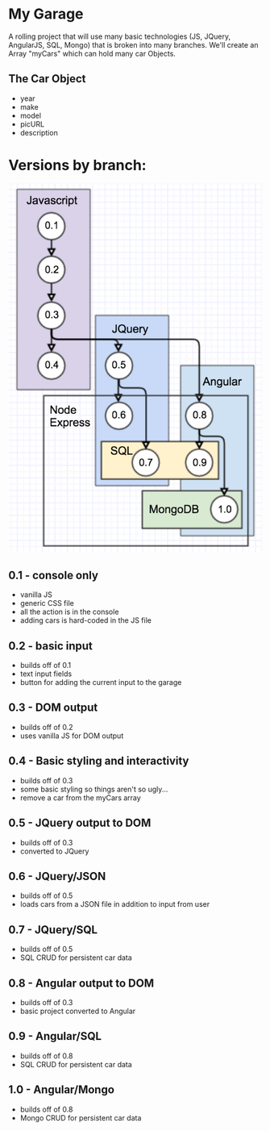 My Garage
=========

A rolling project that will use many basic technologies (JS, JQuery, AngularJS, SQL, Mongo) that is broken into many branches. We'll create an Array "myCars" which can hold many car Objects.

The Car Object
--------------
* year
* make
* model
* picURL
* description

Versions by branch:
==================
![technologies by version](myGarage.png)

0.1 - console only
------------------
* vanilla JS
* generic CSS file
* all the action is in the console
* adding cars is hard-coded in the JS file

0.2 - basic input
-----------------
* builds off of 0.1
* text input fields
* button for adding the current input to the garage

0.3 - DOM output
----------------
* builds off of 0.2
* uses vanilla JS for DOM output

0.4 - Basic styling and interactivity
-------------------------------------
* builds off of 0.3
* some basic styling so things aren't so ugly...
* remove a car from the myCars array

0.5 - JQuery output to DOM
--------------------------
* builds off of 0.3
* converted to JQuery

0.6 - JQuery/JSON
----------------
* builds off of 0.5
* loads cars from a JSON file in addition to input from user

0.7 - JQuery/SQL
----------------
* builds off of 0.5
* SQL CRUD for persistent car data

0.8 - Angular output to DOM
---------------------------
* builds off of 0.3
* basic project converted to Angular

0.9 - Angular/SQL
-----------------
* builds off of 0.8
* SQL CRUD for persistent car data

1.0 - Angular/Mongo
-------------------
* builds off of 0.8
* Mongo CRUD for persistent car data
